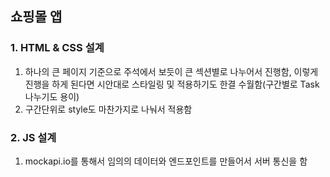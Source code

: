 ## 쇼핑몰 앱

### 1. HTML & CSS 설계
1. 하나의 큰 페이지 기준으로 주석에서 보듯이 큰 섹션별로 나누어서 진행함, 이렇게 진행을 하게 된다면 시안대로 스타일링 및 적용하기도 한결 수월함(구간별로 Task 나누기도 용이)
2. 구간단위로 style도 마찬가지로 나눠서 적용함

### 2. JS 설계
1. mockapi.io를 통해서 임의의 데이터와 엔드포인트를 만들어서 서버 통신을 함
